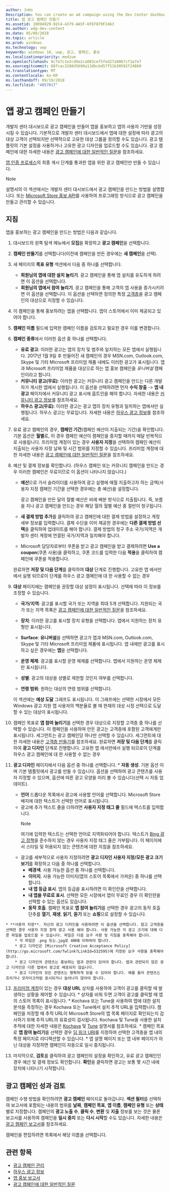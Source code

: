 ```yaml
---
author: JnHs
Description: You can create an ad campaign using the Dev Center dashboard to help promote your app and grow your app's user base.
title: 앱 광고 캠페인 만들기
ms.assetid: 10D94929-92C4-4379-AA5F-6FEF879F2463
ms.author: wdg-dev-content
ms.date: 05/08/2018
ms.topic: article
ms.prod: windows
ms.technology: uwp
keywords: windows 10, uwp, 광고, 캠페인, 홍보
ms.localizationpriority: medium
ms.openlocfilehash: 8c7e7c1e2cd9a2ca083cef5fed27a9067cf1e7e7
ms.sourcegitcommit: 68fcac3288d5698a13dbcbd57f51b30592f24860
ms.translationtype: MT
ms.contentlocale: ko-KR
ms.lasthandoff: 09/19/2018
ms.locfileid: "4057017"
---
```

# <a name="create-an-ad-campaign-for-your-app"></a>앱 광고 캠페인 만들기

개발자 센터 대시보드로 광고 캠페인을 만들어 앱을 홍보하고 앱의 사용자 기반을 성장시킬 수 있습니다. 기본적으로 개발자 센터 대시보드에서 앱에 대한 설정에 따라 광고의 대상 고객이 선택되지만 선택적으로 고유한 대상 그룹을 정의할 수도 있습니다. 광고 템플릿의 기본 설정을 사용하거나 고유한 광고 디자인을 업로드할 수도 있습니다. 광고 캠페인에 대한 자세한 내용은 [광고 캠페인에 대한 일반적인 질문](common-questions.md)을 참조하세요.

[앱 인증 프로세스](the-app-certification-process.md)의 최종 게시 단계를 통과한 앱을 위한 광고 캠페인만 만들 수 있습니다.

> [!NOTE]
> 설명서의 이 섹션에서는 개발자 센터 대시보드에서 광고 캠페인을 만드는 방법을 설명합니다. 또는 [Microsoft Store 홍보 API](../monetize/run-ad-campaigns-using-windows-store-services.md)를 사용하여 프로그래밍 방식으로 광고 캠페인을 만들고 관리할 수 있습니다.

## <a name="instructions"></a>지침

앱을 홍보하는 광고 캠페인을 만드는 방법은 다음과 같습니다.

1.  대시보드의 왼쪽 탐색 메뉴에서 **모집**을 확장하고 **광고 캠페인**을 선택합니다.
2.  **캠페인 만들기**를 선택합니다(이전에 캠페인을 만든 경우에는 **새 캠페인**을 선택).
3.  새 페이지의 **목표 유형** 섹션에서 다음 중 하나를 선택합니다.
    * **회원님의 앱에 대한 설치 늘리기**. 광고 캠페인을 통해 앱 설치를 유도하게 하려면 이 옵션을 선택합니다.
    * **회원님의 앱에서 참여 늘리기**. 광고 캠페인을 통해 고객의 앱 사용을 증가시키려면 이 옵션을 선택합니다. 이 옵션을 선택하면 정의한 특정 [고객층](create-customer-segments.md)을 광고 캠페인의 대상으로 지정할 수 있습니다.

4.  이 캠페인을 통해 홍보하려는 앱을 선택합니다. 앱이 스토어에서 이미 제공되고 있어야 합니다.
5.  **캠페인 이름** 필드에 입력한 캠페인 이름을 검토하고 필요한 경우 이를 변경합니다.
6.  **캠페인 종류**에서 이러한 옵션 중 하나를 선택합니다.
    * **유료 광고**: 이러한 광고는 앱의 장치 및 범주와 일치하는 모든 앱에서 실행됩니다. 2017년 1월 9일 후 만들어진 새 캠페인의 경우 MSN.com, Outlook.com, Skype 및 기타 Microsoft 프리미엄 제품 내에도 이러한 광고가 표시됩니다. 앱과 Microsoft 프리미엄 제품을 대상으로 하는 앱 홍보 캠페인을 *유니버설* 캠페인이라고 합니다.
    * **커뮤니티 광고(무료)**: 이러한 광고는 커뮤니티 광고 캠페인을 만드는 다른 개발자가 게시한 앱에서 실행됩니다. 이 옵션을 선택하려면 먼저 **수익 창출** -> **앱 내 광고** 페이지에서 커뮤니티 광고 표시에 옵트인을 해야 합니다. 자세한 내용은 [커뮤니티 광고 정보](about-community-ads.md)를 참조하세요.
    * **하우스 광고(무료)**: 이러한 광고는 광고 앱의 장치 유형과 일치하는 앱에서만 실행됩니다. 하우스 광고는 무료입니다. 자세한 내용은 [하우스 광고 정보](about-house-ads.md)를 참조하세요.

7.  유료 광고 캠페인의 경우, **캠페인 기간**(캠페인 예산이 지출되는 기간)을 확인합니다. 기본 옵션은 **월별**로, 이 경우 캠페인 예산이 캠페인을 중지할 때까지 매달 반복적으로 사용됩니다. 프리미엄 계정이 있는 경우 **사용자 지정**을 선택하여 캠페인 예산이 지출되는 사용자 지정 날짜 및 시간 범위를 지정할 수 있습니다. 프리미엄 계정에 대한 자세한 내용은 [광고 캠페인에 대한 일반적인 질문](common-questions.md#how-can-i-increase-the-maximum-monthly-budget-amount-allowed-for-my-ad-campaign)을 참조하세요.

8.  예산 및 결제 정보를 확인합니다. (하우스 캠페인 또는 커뮤니티 캠페인을 만드는 경우 이러한 캠페인은 무료이므로 이 옵션이 나타나지 않습니다.)
    * **예산**으로 가서 슬라이더를 사용하여 광고 실행에 매월 지출하고자 하는 금액(사용자 지정 캠페인 기간을 선택한 경우에는 총 예산)을 설정합니다.

        광고 캠페인을 만든 달의 월별 예산은 비례 배분 방식으로 지출됩니다. 즉, 보름을 지나 광고 캠페인을 만드는 경우 해당 월의 월별 예산 중 절반이 청구됩니다.

    * **새 결제 방법 추가**를 클릭하여 광고 캠페인에 대한 결제 방법을 설정하고 계정 세부 정보를 입력합니다. 결제 수단을 이미 제공한 경우에는 **다른 결제 방법 선택**을 클릭하여 업데이트를 해야 합니다. 결제 방법의 청구 주소 국가/지역은 개발자 센터 계정에 연결된 국가/지역과 일치해야 합니다.

    * Microsoft 담당자로부터 쿠폰을 받고 광고 캠페인을 받고 결제하려면 **Use a coupon**(쿠폰 사용)을 클릭하고, 쿠폰 코드를 입력한 다음 **적용**을 클릭하여 캠페인에 쿠폰을 적용합니다.

    완료하면 **저장 및 다음 단계**를 클릭하여 **대상** 단계로 진행합니다. 고유한 앱 에서만에서 실행 되므로이 단계를 하우스 광고 캠페인에 대 한 사용할 수 없는 경우

9.  **대상** 페이지에는 캠페인을 권장할 대상 설정이 표시됩니다. 선택에 따라 이 정보를 조정할 수 있습니다.
    * **국가/지역**: 광고를 표시할 국가 또는 지역을 최대 5개 선택합니다. 지원되는 국가 또는 지역 목록은 [광고 캠페인에 대한 일반적인 질문](common-questions.md#where-will-my-ad-appear)을 참조하세요.

    * **장치**: 이러한 광고를 표시할 장치 유형을 선택합니다. 앱에서 지원하는 장치 유형만 표시됩니다.

    * **Surface**: **유니버설**을 선택하면 광고가 앱과 MSN.com, Outlook.com, Skype 및 기타 Microsoft 프리미엄 제품에 표시됩니다. 앱 내에만 광고를 표시하고 싶은 경우에는 **앱**을 선택합니다.

    * **운영 체제**: 광고를 표시할 운영 체제를 선택합니다. 앱에서 지원하는 운영 체제만 표시됩니다.

    * **성별**: 광고의 대상을 성별로 제한할 것인지 여부를 선택합니다.

    * **연령 범위**: 원하는 대상의 연령 범위를 선택합니다.

    이 섹션에는 **예상 도달** 그래프도 표시됩니다. 이 그래프에는 선택한 시장에서 모든 Windows 광고 지원 앱 사용자의 백분율로 볼 때 현재의 대상 시정 선택으로 도달할 수 있는 대상이 표시됩니다.

10.  캠페인 목표로 **앱 참여 늘리기**를 선택한 경우 대상으로 지정할 고객층 중 하나를 선택할 수 있습니다. 이 캠페인을 사용하여 만든 광고는 고객층에 포함된 고객에게만 표시됩니다. 세그먼트는 광고 캠페인당 하나만 선택할 수 있습니다. 세그먼트에 대한 자세한 내용은 [고객층 만들기](create-customer-segments.md)를 참조하세요. 완료하면 **저장 및 다음 단계**를 클릭하여 **광고 디자인** 단계로 진행합니다. 고유한 앱 에서만에서 실행 되므로이 단계를 하우스 광고 캠페인에 대 한 사용할 수 없는 경우

11.  **광고 디자인** 페이지에서 다음 옵션 중 하나를 선택합니다.
    * **자동 생성**. 기본 옵션 이며 기본 템플릿에서 광고를 만들 수 있습니다. 옵션을 선택하여 광고 콘텐츠를 사용자 지정할 수 있으며, 옵션에 따른 광고 모양을 미리 볼 수 있습니다(선택 시 자동 업데이트).
        * **언어** 드롭다운 목록에서 광고에 사용할 언어를 선택합니다. Microsoft Store 배지에 대한 텍스트가 선택한 언어로 표시됩니다.
        * 광고에 추가 텍스트 줄을 더하려면 **사용자 지정 태그 줄** 필드에 텍스트를 입력합니다.
            > [!NOTE]
            > 여기에 입력한 텍스트는 선택한 언어로 지역화되어야 합니다. 텍스트가 [Bing 광고 정책](http://go.microsoft.com/fwlink?LinkId=398341)을 준수하지 않는 경우 사용자 지정 태그 줄은 거부됩니다. 이 페이지에서 스타일 및 허용되지 않는 콘텐츠에 대한 지침을 참조하세요.
        * 광고를 세부적으로 사용자 지정하려면 **광고 디자인 사용자 지정/모든 광고 크기 보기**를 확장하고 다음 중 하나를 선택합니다.
            * **배경색**. 사용 가능한 옵션 중 하나를 선택합니다.
            * **이미지**. 사용 가능한 이미지(앱의 스토어 목록에서 가져온) 중 하나를 선택합니다.
            * **내 앱 등급 표시**. 앱의 등급을 표시하려면 이 확인란을 선택합니다.
            * **내 앱을 무료로 표시**. 선택한 모든 시장에서 앱이 무료인 경우 이 확인란을 선택할 수 있는 옵션도 있습니다.
            * **동작 호출**. 캠페인 목표로 **앱 참여 늘리기**를 선택한 경우 광고의 동작 호출 단추를 **열기**, **재생**, **읽기**, **듣기** 또는 **쇼핑**으로 설정할 수 있습니다.  

    * **사용자 지정**. 자신의 광고 디자인을 사용하려면 이 옵션을 선택합니다. 참고 고객층을 선택한 경우 사용자 지정 창작 광고 사용 해야 합니다. 사용 가능한 각 광고 크기에 대해 다른 파일을 업로드할 수 있습니다. 파일은 다음 요구 사항 및 지침을 충족해야 합니다.
        * 각 파일은 .png 또는.jpg로 40KB 이하여야 합니다.
        * 광고 디자인은 [Microsoft Creative Acceptance Policy](http://go.microsoft.com/fwlink?LinkId=532595)에 지정된 요구 사항을 충족해야 합니다.
        * 광고 디자인의 콘텐츠는 홍보하는 앱과 관련이 있어야 합니다. 앱과 관련되지 않은 광고 디자인은 다른 앱에서 광고로 배포되지 않습니다.
        * 광고 디자인의 모든 콘텐츠는 명확하게 읽을 수 있어야 합니다. 예를 들어 콘텐츠는 흐리거나 모자이크처럼 표시되거나 늘어나지 않아야 합니다.

12.  [프리미엄 계정](common-questions.md#how-can-i-increase-the-maximum-monthly-budget-amount-allowed-for-my-ad-campaign)이 있는 경우 **대상 URL** 상자를 사용하여 고객이 광고를 클릭할 때 발생하는 상황을 제어할 수 있습니다.
    * 상자를 비워 두면 고객이 광고를 클릭할 때 앱의 스토어 목록이 표시됩니다.
    * Kochava 또는 Tune을 사용하여 앱에 대한 설치 분석을 측정하는 경우 Kochava 또는 Tune에서 설치 추적 URL을 입력합니다. 캠페인을 저장할 때 추적 URL이 Microsoft Store의 앱 목록 페이지로 확인되는지 검사하기 위해 추적 URL의 유효성이 검사됩니다. Kochava 및 Tune을 사용한 설치 추적에 대한 자세한 내용은 [Kochava](http://support.kochava.com/) 및 [Tune](https://help.tune.com/) 설명서를 참조하세요.
    * 캠페인 목표로 **앱 참여 늘리기**를 선택한 경우 [딥 링크 URI](../launch-resume/handle-uri-activation.md)를 지정하여 선택한 고객층을 앱 내의 특정 페이지로 리디렉션할 수 있습니다.
    * 앱 설명 페이지 또는 앱 내부 페이지가 아닌 대상을 지정하면 캠페인이 자동으로 일시 중지됩니다.

13.  마지막으로, **검토**를 클릭하여 광고 캠페인의 설정을 확인하고, 유료 광고 캠페인인 경우 예산 및 결제 정보도 확인합니다. **확인**을 클릭하면 광고는 보통 몇 시간 내에 장치에 나타나기 시작합니다.

## <a name="review-ad-campaign-performance"></a>광고 캠페인 성과 검토

캠페인 수행 방법을 확인하려면 **광고 캠페인** 페이지로 돌아갑니다. **섹션 필터**를 선택하여 보고서에 포함되는 내용의 범위를 **날짜**, **캠페인 목표**, **앱 이름**, **캠페인 유형** 또는 **상태**별로 지정합니다. 캠페인의 **광고 노출 수**, **클릭 수**, **변환** 및 **지출** 정보를 보는 것은 물론 보고서를 사용하여 캠페인을 **일시 중지** 또는 **다시 시작**할 수도 있습니다. 자세한 내용은 [광고 캠페인 보고서](promote-your-app-report.md)를 참조하세요.

캠페인을 편집하려면 목록에서 해당 이름을 선택합니다.

## <a name="related-topics"></a>관련 항목

* [광고 캠페인 관리](managing-your-ad-campaign.md)
* [하우스 광고 정보](about-house-ads.md)
* [앱 홍보 보고서](promote-your-app-report.md)
* [광고 캠페인에 대한 일반적인 질문](common-questions.md)
